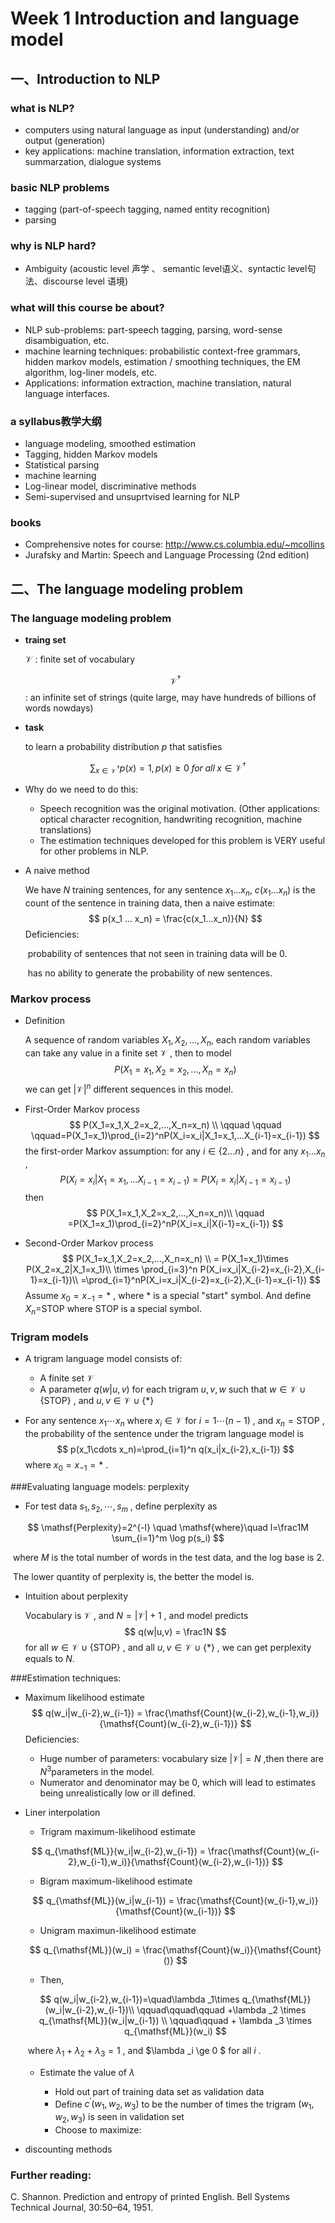 # Week 1 Introduction and language model

## 一、Introduction to NLP

### what is NLP?

- computers using natural language as input (understanding) and/or output (generation) 
- key applications: machine translation, information extraction, text summarzation, dialogue systems

### basic NLP problems

- tagging (part-of-speech tagging, named entity recognition)
- parsing

### why is NLP hard?

- Ambiguity (acoustic level 声学 、 semantic level语义、syntactic level句法、discourse level 语境) 

### what will this course be about?

- NLP sub-problems: part-speech tagging, parsing, word-sense disambiguation, etc.
- machine learning techniques: probabilistic context-free grammars, hidden markov models, estimation / smoothing techniques, the EM algorithm, log-liner models, etc.
- Applications: information extraction, machine translation, natural language interfaces.

### a syllabus教学大纲

- language modeling, smoothed estimation
- Tagging, hidden Markov models
- Statistical parsing
- machine learning
- Log-linear model, discriminative methods
- Semi-supervised and unsuprtvised learning for NLP

### books

- Comprehensive  notes for course: http://www.cs.columbia.edu/~mcollins
- Jurafsky and Martin: Speech and Language Processing (2nd edition)



## 二、The language modeling problem

### The language modeling problem

- __traing set__

  $\mathcal{V}$  : finite set of vocabulary

  $$\mathcal{V}^{\dagger}$$: an infinite set of strings (quite large, may have hundreds of billions of words nowdays)

- **task**

  to learn a probability distribution $p$ that satisfies 

$$
\sum_{x\in{\mathcal{V}}^\dagger} p(x) = 1, p(x)\ge0 \;for\;all\; x \in \mathcal{V}^\dagger
$$



- Why do we need to do this:

  - Speech recognition was the original motivation. (Other applications: optical character recognition, handwriting recognition, machine translations)
  - The estimation techniques developed for this problem is VERY useful for other problems in NLP.

- A naive method

  We have $N$ training sentences, for any sentence $x_1 ... x_n$,  $c(x_1 ... x_n)$  is the count of the sentence in training data, then a naive estimate:
  $$
  p(x_1 ... x_n) = \frac{c(x_1...x_n)}{N}
  $$
   Deficiencies: 

  ​	probability of sentences that not seen in training data will be 0.

  ​	has no ability to generate the probability of new sentences.

### Markov process

- Definition 

  A sequence of random variables $X_1,X_2,...,X_n$, each random variables can take any value in a finite set $\mathcal{V}$ , then to model
  $$
  P(X_1=x_1,X_2=x_2,...,X_n=x_n)
  $$
  we can get $|\mathcal{V}|^n$ different sequences in this model. 

- First-Order Markov process
  $$
  P(X_1=x_1,X_2=x_2,...,X_n=x_n) \\ \qquad \qquad \qquad=P(X_1=x_1)\prod_{i=2}^nP(X_i=x_i|X_1=x_1,...X_{i-1}=x_{i-1})
  $$
  the first-order Markov assumption: for any $i \in \{2...n\}$ , and for any $x_1...x_n$ ,
  $$
  P(X_i=x_i|X_1=x_1,...X_{i-1}=x_{i-1}) = P(X_i=x_i|X_{i-1}=x_{i-1})
  $$
  then
  $$
  P(X_1=x_1,X_2=x_2,...,X_n=x_n)\\
  \qquad =P(X_1=x_1)\prod_{i=2}^nP(X_i=x_i|X{i-1}=x_{i-1})
  $$

- Second-Order Markov process
  $$
  P(X_1=x_1,X_2=x_2,...,X_n=x_n) \\ 
  = P(X_1=x_1)\times P(X_2=x_2|X_1=x_1)\\
  \times \prod_{i=3}^n P(X_i=x_i|X_{i-2}=x_{i-2},X_{i-1}=x_{i-1})\\
  =\prod_{i=1}^nP(X_i=x_i|X_{i-2}=x_{i-2},X_{i-1}=x_{i-1})
  $$
  Assume $x_0=x_{-1}=*$  , where $*$ is a special "start" symbol.  And define $X_n=$STOP where STOP is a special symbol. 

### Trigram models

- A trigram language model consists of:

  - A finite set $\mathcal{V}$
  - A parameter $q(w|u,v)$ for each trigram $u,v,w$ such that $w \in \mathcal{V} \cup \{\mathsf{STOP}\}$ , and $u,v\in \mathcal{V}\cup\{*\}$ 

- For any sentence $x_1\cdots x_n$ where $x_i \in \mathcal{V}$  for $i=1\cdots (n-1)$ , and $x_n=\mathsf{STOP}$ , the probability of the sentence under the trigram language model is 
  $$
  p(x_1\cdots x_n)=\prod_{i=1}^n q(x_i|x_{i-2},x_{i-1})
  $$
  where $x_0=x_{-1}=*$  .

###Evaluating language models: perplexity

- For test data $s_1,s_2,\cdots,s_m$ , define perplexity as

$$
\mathsf{Perplexity}=2^{-l} \quad \mathsf{where}\quad l=\frac1M \sum_{i=1}^m \log p(s_i)
$$

​	where $M$ is the total number of words in the test data, and the log base is 2.

​	The lower quantity of perplexity is, the better the model is.

- Intuition about perplexity

  Vocabulary is $\mathcal{V}$  , and $N=|\mathcal{V}|+1$ , and model predicts
  $$
  q(w|u,v) = \frac1N
  $$
  for all $w \in \mathcal{V} \cup \{\mathsf{STOP}\}$ , and all $u,v\in \mathcal{V}\cup\{*\}$ , we can get perplexity equals to $N$. 

###Estimation techniques:

- Maximum likelihood estimate
  $$
  q(w_i|w_{i-2},w_{i-1}) = \frac{\mathsf{Count}(w_{i-2},w_{i-1},w_i)}{\mathsf{Count}(w_{i-2},w_{i-1})}
  $$
  Deficiencies:

  - Huge number of parameters: vocabulary size $|\mathcal{V}|=N$ ,then there are $N^3$parameters in the model. 
  - Numerator and denominator may be 0, which will lead to estimates being unrealistically low or ill defined.

- Liner interpolation

  - Trigram maximum-likelihood estimate

  $$
  q_{\mathsf{ML}}(w_i|w_{i-2},w_{i-1}) = \frac{\mathsf{Count}(w_{i-2},w_{i-1},w_i)}{\mathsf{Count}(w_{i-2},w_{i-1})}
  $$

  - Bigram maximum-likelihood estimate

  $$
  q_{\mathsf{ML}}(w_i|w_{i-1}) = \frac{\mathsf{Count}(w_{i-1},w_i)}{\mathsf{Count}(w_{i-1})}
  $$

  - Unigram maximun-likelihood estimate

  $$
  q_{\mathsf{ML}}(w_i) = \frac{\mathsf{Count}(w_i)}{\mathsf{Count}()}
  $$

  - Then,

  $$
  q(w_i|w_{i-2},w_{i-1})=\quad\lambda _1\times q_{\mathsf{ML}}(w_i|w_{i-2},w_{i-1})\\ \qquad\qquad\qquad +\lambda _2 \times q_{\mathsf{ML}}(w_i|w_{i-1}) \\ \qquad\qquad + \lambda _3 \times q_{\mathsf{ML}}(w_i)
  $$

  ​	where $\lambda _1 + \lambda _2 + \lambda _3 = 1$ , and $\lambda _i \ge 0 $ for all $i$ .

  - Estimate the value of $\lambda$

    - Hold out part of training data set as validation data
    - Define $c^\prime (w_1,w_2,w_3)$ to be the number of times the trigram $(w_1,w_2,w_3)$ is seen in validation set
    - Choose  to maximize:

- discounting methods





### Further reading:

C. Shannon. Prediction and entropy of printed English. Bell Systems Technical Journal, 30:50–64, 1951.

















